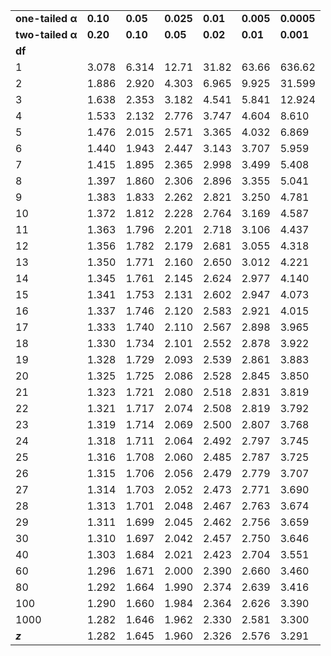 
|   |   |   |   |   |   |   |
|---|---|---|---|---|---|---|
|**one-tailed α**|**0.10**|**0.05**|**0.025**|**0.01**|**0.005**|**0.0005**|
|**two-tailed α**|**0.20**|**0.10**|**0.05**|**0.02**|**0.01**|**0.001**|
|**df**|||||||
|1|3.078|6.314|12.71|31.82|63.66|636.62|
|2|1.886|2.920|4.303|6.965|9.925|31.599|
|3|1.638|2.353|3.182|4.541|5.841|12.924|
|4|1.533|2.132|2.776|3.747|4.604|8.610|
|5|1.476|2.015|2.571|3.365|4.032|6.869|
|6|1.440|1.943|2.447|3.143|3.707|5.959|
|7|1.415|1.895|2.365|2.998|3.499|5.408|
|8|1.397|1.860|2.306|2.896|3.355|5.041|
|9|1.383|1.833|2.262|2.821|3.250|4.781|
|10|1.372|1.812|2.228|2.764|3.169|4.587|
|11|1.363|1.796|2.201|2.718|3.106|4.437|
|12|1.356|1.782|2.179|2.681|3.055|4.318|
|13|1.350|1.771|2.160|2.650|3.012|4.221|
|14|1.345|1.761|2.145|2.624|2.977|4.140|
|15|1.341|1.753|2.131|2.602|2.947|4.073|
|16|1.337|1.746|2.120|2.583|2.921|4.015|
|17|1.333|1.740|2.110|2.567|2.898|3.965|
|18|1.330|1.734|2.101|2.552|2.878|3.922|
|19|1.328|1.729|2.093|2.539|2.861|3.883|
|20|1.325|1.725|2.086|2.528|2.845|3.850|
|21|1.323|1.721|2.080|2.518|2.831|3.819|
|22|1.321|1.717|2.074|2.508|2.819|3.792|
|23|1.319|1.714|2.069|2.500|2.807|3.768|
|24|1.318|1.711|2.064|2.492|2.797|3.745|
|25|1.316|1.708|2.060|2.485|2.787|3.725|
|26|1.315|1.706|2.056|2.479|2.779|3.707|
|27|1.314|1.703|2.052|2.473|2.771|3.690|
|28|1.313|1.701|2.048|2.467|2.763|3.674|
|29|1.311|1.699|2.045|2.462|2.756|3.659|
|30|1.310|1.697|2.042|2.457|2.750|3.646|
|40|1.303|1.684|2.021|2.423|2.704|3.551|
|60|1.296|1.671|2.000|2.390|2.660|3.460|
|80|1.292|1.664|1.990|2.374|2.639|3.416|
|100|1.290|1.660|1.984|2.364|2.626|3.390|
|1000|1.282|1.646|1.962|2.330|2.581|3.300|
|**_z_**|1.282|1.645|1.960|2.326|2.576|3.291|